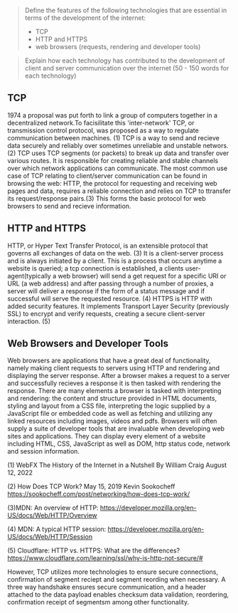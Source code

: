 >Define the features of the following technologies that are essential in terms of the development of the internet: 
> - TCP 
> - HTTP and HTTPS 
> - web browsers (requests, rendering and developer tools) 

>Explain how each technology has contributed to the development of client and server communication over the internet (50 - 150 words for each technology)

## TCP


 1974 a proposal was put forth to link a group of computers together in a decentralized network.To facisilitate this 'inter-network' TCP, or transmission control protocol, was proposed as a way to regulate communication between machines. (1) TCP is a way to send and recieve data securely and reliably over sometimes unreliable and unstable networs. (2) TCP uses TCP segments (or packets) to break up data and transfer over various routes. It is responsible for creating reliable and stable channels over which network applications can communicate.  The most common use case of TCP relating to client/server communication can be found in browsing the web: HTTP, the protocol for requesting and receiving web pages and data, requires a reliable connection and relies on TCP to ttransfer its request/response pairs.(3) This forms the basic protocol for web browsers to send and recieve information. 
## HTTP and HTTPS
HTTP, or Hyper Text Transfer Protocol, is an extensible protocol that governs all exchanges of data on the web. (3) It is a client-server process and is always initiated by a client. This is a process that occurs anytime a website is queried; a tcp connection is established, a clients user-agent(typically a web browser) will send a get request for a specific URI or URL (a web address) and after passing through a number of proxies, a server will deliver a response if the form of a status message and if successful will serve the requested resource. (4) HTTPS is HTTP with added security features. It implements Transport Layer Security (previously SSL) to encrypt and verify requests, creating a secure client-server interaction. (5)

## Web Browsers and Developer Tools

Web browsers are applications that have a great deal of functionality, namely making client requests to servers using HTTP and rendering and displaying the server response. After a browser makes a request to a server and successfully recieves a response it is then tasked with rendering the response. There are many elements a browser is tasked with interpreting and rendering: the content and structure provided in HTML documents, styling and layout from a CSS file, interpreting the logic supplied by a JavaScript file or embedded code as well as fetching and utilizing any linked resources including images, videos and pdfs. Browsers will often supply a suite of developer tools that are invaluable when developing web sites and applications. They can display every element of a website including HTML, CSS, JavaScript as well as DOM, http status code, network and session information. 


(1) WebFX The History of the Internet in a Nutshell
By William Craig
August 12, 2022

(2) How Does TCP Work?
May 15, 2019
Kevin Sookocheff
https://sookocheff.com/post/networking/how-does-tcp-work/


(3)MDN: An overview of HTTP: https://developer.mozilla.org/en-US/docs/Web/HTTP/Overview

(4) MDN: A typical HTTP session: https://developer.mozilla.org/en-US/docs/Web/HTTP/Session

(5) Cloudflare: HTTP vs. HTTPS: What are the differences?
https://www.cloudflare.com/learning/ssl/why-is-http-not-secure/#    





















 However, TCP utilizes more technologies to ensure secure connections, confirmation of segment reciept  and segment reording when necessary. A three way handshake ensures secure communication, and a header attached to the data payload enables checksum data validation, reordering, confirmation receipt of segmentsm among other functionality.